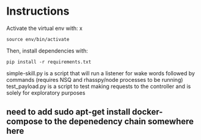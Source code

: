 # Instructions

Activate the virtual env with:
x
```
source env/bin/activate
```

Then, install dependencies with:

```
pip install -r requirements.txt
```

simple-skill.py is a script that will run a listener for wake words followed by commands (requires NSQ and rhasspy/node processes to be running)
test_payload.py is a script to test making requests to the controller and is solely for exploratory purposes

## need to add sudo apt-get install docker-compose to the depenedency chain somewhere here

